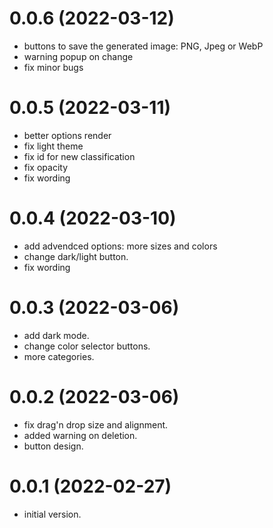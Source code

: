 # 0.0.6 (2022-03-12)

-   buttons to save the generated image: PNG, Jpeg or WebP
-   warning popup on change
-   fix minor bugs

# 0.0.5 (2022-03-11)

-   better options render
-   fix light theme
-   fix id for new classification
-   fix opacity
-   fix wording

# 0.0.4 (2022-03-10)

-   add advendced options: more sizes and colors
-   change dark/light button.
-   fix wording

# 0.0.3 (2022-03-06)

-   add dark mode.
-   change color selector buttons.
-   more categories.

# 0.0.2 (2022-03-06)

-   fix drag'n drop size and alignment.
-   added warning on deletion.
-   button design.

# 0.0.1 (2022-02-27)

-   initial version.
